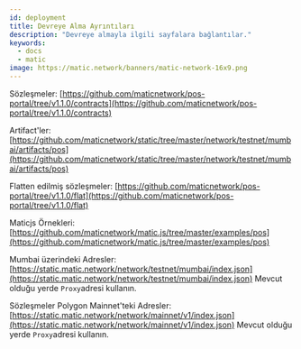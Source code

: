```yaml
---
id: deployment
title: Devreye Alma Ayrıntıları
description: "Devreye almayla ilgili sayfalara bağlantılar."
keywords:
  - docs
  - matic
image: https://matic.network/banners/matic-network-16x9.png
---
```


Sözleşmeler: [https://github.com/maticnetwork/pos-portal/tree/v1.1.0/contracts](https://github.com/maticnetwork/pos-portal/tree/v1.1.0/contracts)

Artifact'ler: [https://github.com/maticnetwork/static/tree/master/network/testnet/mumbai/artifacts/pos](https://github.com/maticnetwork/static/tree/master/network/testnet/mumbai/artifacts/pos)

Flatten edilmiş sözleşmeler: [https://github.com/maticnetwork/pos-portal/tree/v1.1.0/flat](https://github.com/maticnetwork/pos-portal/tree/v1.1.0/flat)

Maticjs Örnekleri: [https://github.com/maticnetwork/matic.js/tree/master/examples/pos](https://github.com/maticnetwork/matic.js/tree/master/examples/pos)

Mumbai üzerindeki Adresler: [https://static.matic.network/network/testnet/mumbai/index.json](https://static.matic.network/network/testnet/mumbai/index.json) Mevcut olduğu yerde `Proxy`adresi kullanın.

Sözleşmeler Polygon Mainnet'teki Adresler: [https://static.matic.network/network/mainnet/v1/index.json](https://static.matic.network/network/mainnet/v1/index.json) Mevcut olduğu yerde `Proxy`adresi kullanın.
